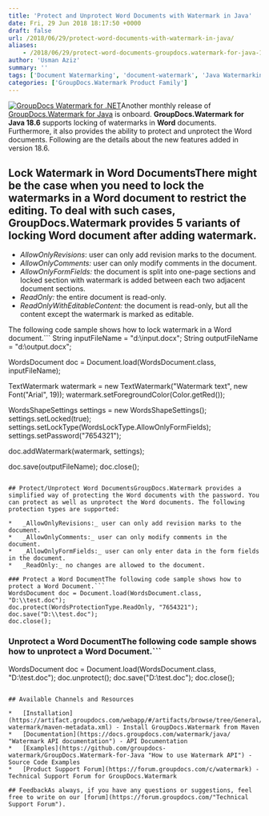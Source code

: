 ```yaml
---
title: 'Protect and Unprotect Word Documents with Watermark in Java'
date: Fri, 29 Jun 2018 18:17:50 +0000
draft: false
url: /2018/06/29/protect-word-documents-with-watermark-in-java/
aliases:
    - /2018/06/29/protect-word-documents-groupdocs.watermark-for-java-18.6/
author: 'Usman Aziz'
summary: ''
tags: ['Document Watermarking', 'document-watermark', 'Java Watermarking API', 'watermarking API for Java', 'GroupDocs.Watermark for Java', 'GroupDocs.Watermark for Java Release']
categories: ['GroupDocs.Watermark Product Family']
---
```


[![GroupDocs Watermark for .NET](http://blog.groupdocs.com/wp-content/uploads/sites/4/2018/01/groupdocs-watermark-java.png)](https://products.groupdocs.com/watermark/java)Another monthly release of [GroupDocs.Watermark for Java](https://products.groupdocs.com/watermark/java) is onboard. **GroupDocs.Watermark for Java 18.6** supports locking of watermarks in **Word** documents. Furthermore, it also provides the ability to protect and unprotect the Word documents. Following are the details about the new features added in version 18.6.

## Lock Watermark in Word DocumentsThere might be the case when you need to lock the watermarks in a Word document to restrict the editing. To deal with such cases, GroupDocs.Watermark provides 5 variants of locking Word document after adding watermark.

*   _AllowOnlyRevisions_: user can only add revision marks to the document.
*   _AllowOnlyComments:_ user can only modify comments in the document.
*   _AllowOnlyFormFields:_ the document is split into one-page sections and locked section with watermark is added between each two adjacent document sections.
*   _ReadOnly:_ the entire document is read-only.
*   _ReadOnlyWithEditableContent:_ the document is read-only, but all the content except the watermark is marked as editable.

The following code sample shows how to lock watermark in a Word document.```
String inputFileName = "d:\\input.docx";
String outputFileName = "d:\\output.docx";
 
WordsDocument doc = Document.load(WordsDocument.class, inputFileName);
 
TextWatermark watermark = new TextWatermark("Watermark text", new Font("Arial", 19));
watermark.setForegroundColor(Color.getRed());
 
WordsShapeSettings settings = new WordsShapeSettings();
settings.setLocked(true);
settings.setLockType(WordsLockType.AllowOnlyFormFields);
settings.setPassword("7654321");
 
doc.addWatermark(watermark, settings);
 
doc.save(outputFileName);
doc.close();
```For more details on this feature, please visit [this](https://docs.groupdocs.com/watermark/java/) documentation article.

## Protect/Unprotect Word DocumentsGroupDocs.Watermark provides a simplified way of protecting the Word documents with the password. You can protect as well as unprotect the Word documents. The following protection types are supported:

*   _AllowOnlyRevisions:_ user can only add revision marks to the document.
*   _AllowOnlyComments:_ user can only modify comments in the document.
*   _AllowOnlyFormFields:_ user can only enter data in the form fields in the document.
*   _ReadOnly:_ no changes are allowed to the document.

### Protect a Word DocumentThe following code sample shows how to protect a Word Document.```
WordsDocument doc = Document.load(WordsDocument.class, "D:\\test.doc");
doc.protect(WordsProtectionType.ReadOnly, "7654321");
doc.save("D:\\test.doc");
doc.close();
```

### Unprotect a Word DocumentThe following code sample shows how to unprotect a Word Document.```
WordsDocument doc = Document.load(WordsDocument.class, "D:\\test.doc");
doc.unprotect();
doc.save("D:\\test.doc");
doc.close();
```For more details on this feature, please visit [this](https://docs.groupdocs.com/display/watermarkjava/Protecting+Word+Documents) documentation article.

## Available Channels and Resources

*   [Installation](https://artifact.groupdocs.com/webapp/#/artifacts/browse/tree/General/repo/com/groupdocs/groupdocs-watermark/maven-metadata.xml) - Install GroupDocs.Watermark from Maven
*   [Documentation](https://docs.groupdocs.com/watermark/java/ "Watermark API documentation") - API Documentation
*   [Examples](https://github.com/groupdocs-watermark/GroupDocs.Watermark-for-Java "How to use Watermark API") - Source Code Examples
*   [Product Support Forum](https://forum.groupdocs.com/c/watermark) - Technical Support Forum for GroupDocs.Watermark

## FeedbackAs always, if you have any questions or suggestions, feel free to write on our [forum](https://forum.groupdocs.com/"Technical Support Forum").





